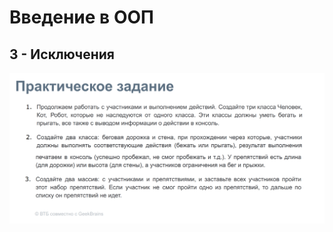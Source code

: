 

# Введение в ООП
## 3 - Исключения


![IMG](https://github.com/lalik77/geek-brains-vtb/blob/2-lecture/img/HW-2.jpg)
